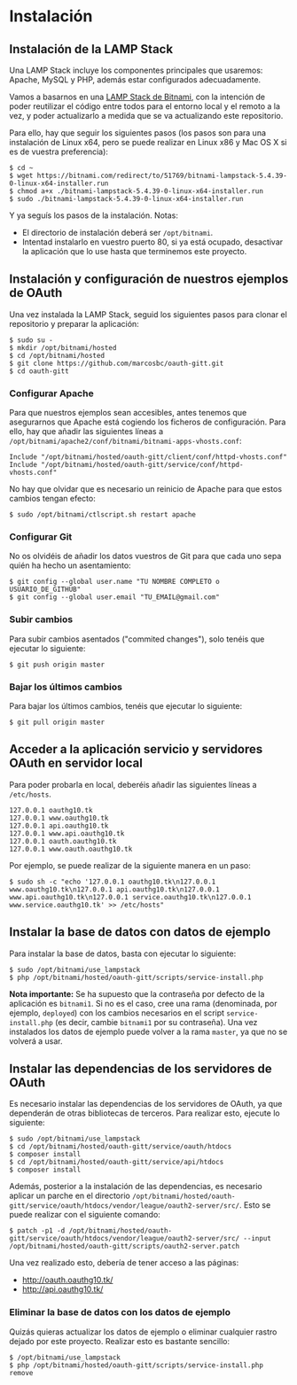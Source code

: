 # Instalación

## Instalación de la LAMP Stack

Una LAMP Stack incluye los componentes principales que usaremos: Apache, MySQL y PHP, además estar configurados adecuadamente.


Vamos a basarnos en una [LAMP Stack de Bitnami](https://bitnami.com/stack/lamp), con la intención de poder reutilizar el código entre todos para el entorno local y el remoto a la vez, y poder actualizarlo a medida que se va actualizando este repositorio.
 

Para ello, hay que seguir los siguientes pasos (los pasos son para una instalación de Linux x64, pero se puede realizar en Linux x86 y Mac OS X si es de vuestra preferencia):
```
$ cd ~
$ wget https://bitnami.com/redirect/to/51769/bitnami-lampstack-5.4.39-0-linux-x64-installer.run
$ chmod a+x ./bitnami-lampstack-5.4.39-0-linux-x64-installer.run
$ sudo ./bitnami-lampstack-5.4.39-0-linux-x64-installer.run
```

Y ya seguís los pasos de la instalación. Notas:

- El directorio de instalación deberá ser `/opt/bitnami`.
- Intentad instalarlo en vuestro puerto 80, si ya está ocupado, desactivar la aplicación que lo use hasta que terminemos este proyecto.

## Instalación y configuración de nuestros ejemplos de OAuth

Una vez instalada la LAMP Stack, seguid los siguientes pasos para clonar el repositorio y preparar la aplicación:

```
$ sudo su -
$ mkdir /opt/bitnami/hosted
$ cd /opt/bitnami/hosted
$ git clone https://github.com/marcosbc/oauth-gitt.git
$ cd oauth-gitt
```

### Configurar Apache

Para que nuestros ejemplos sean accesibles, antes tenemos que asegurarnos que Apache está cogiendo los ficheros de configuración.
Para ello, hay que añadir las siguientes líneas a `/opt/bitnami/apache2/conf/bitnami/bitnami-apps-vhosts.conf`:

```
Include "/opt/bitnami/hosted/oauth-gitt/client/conf/httpd-vhosts.conf"
Include "/opt/bitnami/hosted/oauth-gitt/service/conf/httpd-vhosts.conf"
```

No hay que olvidar que es necesario un reinicio de Apache para que estos
cambios tengan efecto:

```
$ sudo /opt/bitnami/ctlscript.sh restart apache
```

### Configurar Git

No os olvidéis de añadir los datos vuestros de Git para que cada uno sepa quién ha hecho un asentamiento:

```
$ git config --global user.name "TU NOMBRE COMPLETO o USUARIO_DE_GITHUB"
$ git config --global user.email "TU_EMAIL@gmail.com"
```

### Subir cambios

Para subir cambios asentados ("commited changes"), solo tenéis que ejecutar lo siguiente:

```
$ git push origin master
```

### Bajar los últimos cambios

Para bajar los últimos cambios, tenéis que ejecutar lo siguiente:

```
$ git pull origin master
```

## Acceder a la aplicación servicio y servidores OAuth en servidor local

Para poder probarla en local, deberéis añadir las siguientes líneas a `/etc/hosts`.

```
127.0.0.1 oauthg10.tk
127.0.0.1 www.oauthg10.tk
127.0.0.1 api.oauthg10.tk
127.0.0.1 www.api.oauthg10.tk
127.0.0.1 oauth.oauthg10.tk
127.0.0.1 www.oauth.oauthg10.tk
```

Por ejemplo, se puede realizar de la siguiente manera en un paso:

```
$ sudo sh -c "echo '127.0.0.1 oauthg10.tk\n127.0.0.1 www.oauthg10.tk\n127.0.0.1 api.oauthg10.tk\n127.0.0.1 www.api.oauthg10.tk\n127.0.0.1 service.oauthg10.tk\n127.0.0.1 www.service.oauthg10.tk' >> /etc/hosts"
```

## Instalar la base de datos con datos de ejemplo

Para instalar la base de datos, basta con ejecutar lo siguiente:

```
$ sudo /opt/bitnami/use_lampstack
$ php /opt/bitnami/hosted/oauth-gitt/scripts/service-install.php
```

**Nota importante:** Se ha supuesto que la contraseña por defecto de la aplicación es `bitnami1`. Si no es el caso, cree una rama (denominada, por ejemplo, `deployed`) con los cambios necesarios en el script `service-install.php` (es decir, cambie `bitnami1` por su contraseña).
Una vez instalados los datos de ejemplo puede volver a la rama `master`, ya que no se volverá a usar.

## Instalar las dependencias de los servidores de OAuth

Es necesario instalar las dependencias de los servidores de OAuth, ya que dependerán de otras bibliotecas de terceros. Para realizar esto, ejecute lo siguiente:

```
$ sudo /opt/bitnami/use_lampstack
$ cd /opt/bitnami/hosted/oauth-gitt/service/oauth/htdocs
$ composer install
$ cd /opt/bitnami/hosted/oauth-gitt/service/api/htdocs
$ composer install
```

Además, posterior a la instalación de las dependencias, es necesario aplicar un parche en el directorio `/opt/bitnami/hosted/oauth-gitt/service/oauth/htdocs/vendor/league/oauth2-server/src/`. Esto se puede realizar con el siguiente comando:

```
$ patch -p1 -d /opt/bitnami/hosted/oauth-gitt/service/oauth/htdocs/vendor/league/oauth2-server/src/ --input /opt/bitnami/hosted/oauth-gitt/scripts/oauth2-server.patch
```

Una vez realizado esto, debería de tener acceso a las páginas:

 - http://oauth.oauthg10.tk/
 - http://api.oauthg10.tk/

### Eliminar la base de datos con los datos de ejemplo

Quizás quieras actualizar los datos de ejemplo o eliminar cualquier rastro dejado por este proyecto.
Realizar esto es bastante sencillo:

```
$ /opt/bitnami/use_lampstack
$ php /opt/bitnami/hosted/oauth-gitt/scripts/service-install.php remove
```


